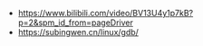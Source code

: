 * https://www.bilibili.com/video/BV13U4y1p7kB?p=2&spm_id_from=pageDriver
* https://subingwen.cn/linux/gdb/



